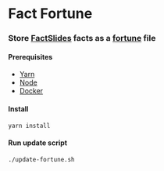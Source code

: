 Fact Fortune
============

### Store [FactSlides][1] facts as a [fortune][2] file

#### Prerequisites
* [Yarn][3]
* [Node][4]
* [Docker][5]

#### Install
```
yarn install
```
#### Run update script
```
./update-fortune.sh
```

[1]: http://factslides.com
[2]: https://en.wikipedia.org/wiki/Fortune_(Unix)
[3]: https://yarnpkg.com
[4]: https://nodejs.org
[5]: https://www.docker.com
